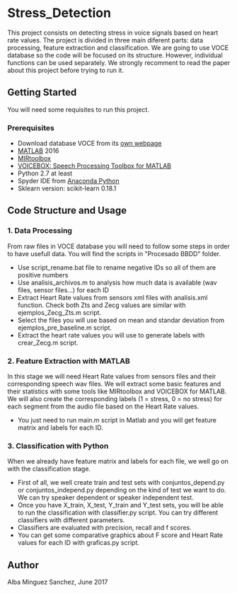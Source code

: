 # Stress_Detection

This project consists on detecting stress in voice signals based on heart rate values. 
The project is divided in three main diferent parts: data processing, feature extraction and classification. 
We are going to use VOCE database so the code will be focused on its structure. However, individual functions can be used separately.
We strongly recomment to read the paper about this project before trying to run it.

## Getting Started

You will need some requisites to run this project.

### Prerequisites

* Download database VOCE from its [own webpage](http://cloud.futurecities.up.pt/~voce/metadata/)
* [MATLAB](https://es.mathworks.com/products/matlab.html) 2016
* [MIRtoolbox](http://mirtoolbox.sourceforge.net/)
* [VOICEBOX: Speech Processing Toolbox for MATLAB](http://www.ee.ic.ac.uk/hp/staff/dmb/voicebox/voicebox.html)
* Python 2.7 at least
* Spyder IDE from [Anaconda Python](https://www.continuum.io/downloads)
* Sklearn version: scikit-learn 0.18.1


## Code Structure and Usage

### 1. Data Processing

From raw files in VOCE database you will need to follow some steps in order to have usefull data. You will find the scripts in "Procesado BBDD" folder.
* Use script_rename.bat file to rename negative IDs so all of them are positive numbers
* Use analisis_archivos.m to analysis how much data is available (wav files, sensor files...) for each ID
* Extract Heart Rate values from sensors xml files with analisis.xml function. Check both Zts and Zecg values are similar with ejemplos_Zecg_Zts.m script.
* Select the files you will use based on mean and standar deviation from ejemplos_pre_baseline.m script.
* Extract the heart rate values you will use to generate labels with crear_Zecg.m script.

### 2. Feature Extraction with MATLAB
In this stage we will need Heart Rate values from sensors files and their corresponding speech wav files. 
We will extract some basic features and their statistics with some tools like MIRtoolbox and VOICEBOX for MATLAB. 
We will also create the corresponding labels (1 = stress, 0 = no stress) for each segment from the audio file based on the Heart Rate values.

* You just need to run main.m script in Matlab and you will get feature matrix and labels for each ID.


### 3. Classification with Python 

When we already have feature matrix and labels for each file, we well go on with the classification stage.

* First of all, we well create train and test sets with conjuntos_depend.py or conjuntos_independ.py depending on the kind of test we want to do. We can try speaker dependent or speaker independent test.
* Once you have X_train, X_test, Y_train and Y_test sets, you will be able to run the classification with classifier.py script. You can try different classifiers with different parameters.
* Classifiers are evaluated with precision, recall and f scores.
* You can get some comparative graphics about F score and Heart Rate values for each ID with graficas.py script.

## Author

Alba Minguez Sanchez, June 2017


